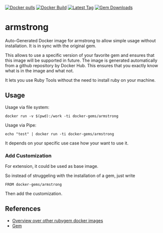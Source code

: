 [![Docker pulls](https://img.shields.io/docker/pulls/rubygem/armstrong.svg)](https://hub.docker.com/r/rubygem/armstrong/)
[![Docker Build](https://img.shields.io/docker/automated/rubygem/armstrong.svg)](https://hub.docker.com/r/rubygem/armstrong/)
[![Latest Tag](https://img.shields.io/github/tag/docker-rubygem/armstrong.svg)](https://hub.docker.com/r/rubygem/armstrong/)
[![Gem Downloads](https://img.shields.io/gem/dt/armstrong.svg)](https://rubygems.org/gems/armstrong/)
# armstrong

Auto-Generated Docker image for armstrong to allow simple usage without installation.
It is in sync with the original gem.

This allows to use a specific version of your favorite gem and ensures that this image will be supported in future.
The image is generated automatically from a github repository by Docker Hub.
This ensures that you exactly know what is in the image and what not.

It lets you use Ruby Tools without the need to install ruby on your machine.

## Usage

Usage via file system:

`docker run -v $(pwd):/work -ti docker-gems/armstrong`

Usage via Pipe:

`echo "test" | docker run -ti docker-gems/armstrong`

It depends on your specific use case how your want to use it.

### Add Customization

For extension, it could be used as base image.

So instead of struggeling with the installation of a gem, just write

`FROM docker-gems/armstrong`

Then add the customization.

## References

 - [Overview over other rubygem docker images](https://github.com/thinkbot/docker-rubygem)
 - [Gem](https://rubygems.org/gems/armstrong/)
